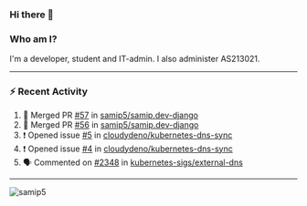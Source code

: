 ### Hi there 👋

### Who am I?
I'm a developer, student and IT-admin. I also administer AS213021.

---
### :zap: Recent Activity
<!--START_SECTION:activity-->
1. 🎉 Merged PR [#57](https://github.com/samip5/samip.dev-django/pull/57) in [samip5/samip.dev-django](https://github.com/samip5/samip.dev-django)
2. 🎉 Merged PR [#56](https://github.com/samip5/samip.dev-django/pull/56) in [samip5/samip.dev-django](https://github.com/samip5/samip.dev-django)
3. ❗️ Opened issue [#5](https://github.com/cloudydeno/kubernetes-dns-sync/issues/5) in [cloudydeno/kubernetes-dns-sync](https://github.com/cloudydeno/kubernetes-dns-sync)
4. ❗️ Opened issue [#4](https://github.com/cloudydeno/kubernetes-dns-sync/issues/4) in [cloudydeno/kubernetes-dns-sync](https://github.com/cloudydeno/kubernetes-dns-sync)
5. 🗣 Commented on [#2348](https://github.com/kubernetes-sigs/external-dns/issues/2348) in [kubernetes-sigs/external-dns](https://github.com/kubernetes-sigs/external-dns)
<!--END_SECTION:activity-->
---

<img align="center" src="https://github-readme-stats.vercel.app/api?username=samip5&show_icons=true" alt="samip5" />
